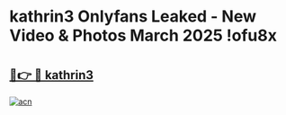 # kathrin3 Onlyfans Leaked - New Video & Photos March 2025 !ofu8x

# <h2><a href="https://7al55r.iuczelnia.edu.pl?title=kathrin3&ref=ofu8x">🔗👉 🔴 kathrin3</a></h2>

[![acn](https://github.com/user-attachments/assets/0f9c940e-d8b0-45ae-aac7-cd30a18b3e1c)](https://7al55r.iuczelnia.edu.pl?title=kathrin3&ref=ofu8x)

